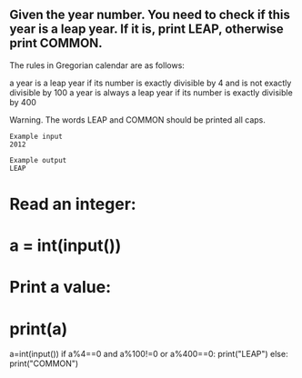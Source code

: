 ## Given the year number. You need to check if this year is a leap year. If it is, print LEAP, otherwise print COMMON.

The rules in Gregorian calendar are as follows:

a year is a leap year if its number is exactly divisible by 4 and is not exactly divisible by 100
a year is always a leap year if its number is exactly divisible by 400

Warning. The words LEAP and COMMON should be printed all caps.
```
Example input
2012

Example output
LEAP
```
# Read an integer:
# a = int(input())
# Print a value:
# print(a)
a=int(input())
if a%4==0 and a%100!=0 or a%400==0:
  print("LEAP")
else:
  print("COMMON")




